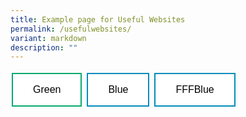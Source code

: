 ```yaml
---
title: Example page for Useful Websites
permalink: /usefulwebsites/
variant: markdown
description: ""
---
```



<style>
.container {
			display: flex;
			flex-wrap: wrap;
			justify-content: space-between;
			align-items: center;
			width: 80%;
			margin: 0 auto;
}
		.column {
			display: flex;
			flex-direction: column;
			align-items: center;
			width: 45%;
}	
.button {
  border: none;
  color: white;
  padding: 16px 32px;
  text-align: center;
  text-decoration: none;
  display: inline-block;
  font-size: 16px;
  margin: 4px 2px;
  transition-duration: 0.4s;
  cursor: pointer;
}
.button1 {
  background-color: white; 
  color: black; 
  border: 2px solid #04AA6D;
}
.button1:hover {
  background-color: #04AA6D;
  color: white;
}
.button2 {
  background-color: white; 
  color: black; 
  border: 2px solid #008CBA;
}
.button2:hover {
  background-color: #008CBA;
  color: white;
}
.button3 {
  background-color: white; 
  color: black; 
  border: 2px solid #008CBA;
}
.button3:hover {
  background-color: #008CBA;
  color: white;
}
</style>



<button class="button button1">Green</button>
<button class="button button2">Blue</button>
<button class="button button3">FFFBlue</button>


